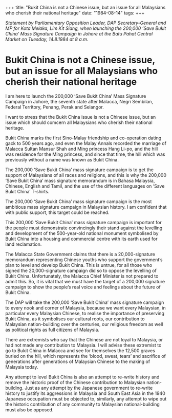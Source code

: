 +++ 
title: "Bukit China is not a Chinese issue, but an issue for all Malaysians who cherish their national heritage"
date: "1984-08-14"
tags:
+++

_Statement by Parliamentary Opposition Leader, DAP Secretary-General and MP for Kota Melaka, Lim Kit Siang, when launching the 200,000 ‘Save Bukit China’ Mass Signature Campaign in Johore at the Batu Pahat Central Market on Tuesday, 14.8.1984 at 8 a.m._

# Bukit China is not a Chinese issue, but an issue for all Malaysians who cherish their national heritage

I am here to launch the 200,000 ‘Save Bukit China’ Mass Signature Campaign in Johore, the seventh state after Malacca, Negri Sembilan, Federal Territory, Penang, Perak and Selangor.</u>

I want to stress that the Bukit China issue is not a Chinese issue, but an issue which should comcern all Malaysians who cherish their national heritage.

Bukit China marks the first Sino-Malay friendship and co-operation dating gack to 500 years ago, and even the Malay Annals recorded the marriage of Malacca Sultan Mansur Shah and Ming princess Hang Li-po, and the hill was residence for the Ming princess, and since that time, the hill which was previously without a name was known as Bukit China.

The 200,000 ‘Save Bukit China’ mass signature campaign is to get the support of Malaysians of all races and religions, and this is why the 200,000 ‘Save Bukit China’ mass signature memorandum is in Bahasa Malaysia, Chinese, English and Tamil, and the use of the different languages on ‘Save Bukit China’ T-shirts.

The 200,000 ‘Save Bukit China’ mass signature campaign is the most ambitious mass signature campaign in Malaysian history. I am confident that with public support, this target could be reached.

This 200,000 ‘Save Bukit China’ mass signature campaign is important for the people must demonstrate convincingly their stand against the levelling and development of the 500-year-old national monument symbolised by Bukit China into a housing and commercial centre with its earth used for land reclamation.

The Malacca State Government claims that there is a 20,000-signature memorandum representing Chinese youths who support the government’s plan to level and develop Bukit China. This is untrue, for all those who signed the 20,000-signature campaign did so to oppose the levelling of Bukit China. Unfortunately, the Malacca Chief Minister is not prepared to admit this. So, it is vital that we must have the target of a 200,000 signature campaign to show the people’s real voice and feelings about the future of Bukit China.

The DAP will take the 200,000 ‘Save Bukit China’ mass signature campaign to every nook and corner of Malaysia, because we want every Malaysian, in particular every Malaysian Chinese, to realise the importance of preserving Bukit China, as it symbolises our cultural roots, our contribution to Malaysian nation-building over the centuries, our religious freedom as well as political rights as full citizens of Malaysia.

There are extremists who say that the Chinese are not loyal to Malaysia, or had not made any contribution to Malaysia. I will advise these extremist to go to Bukit China in Malacca and see for themselves the 12,500 graves buried on the hill, which represents the ‘blood, sweat, tears’ and sacrifice of generations after generations of Malaysian Chinese to the making of Malaysia today.

Any attempt to level Bukit China is also an attempt to re-write history and remove the historic proof of the Chinese contribution to Malaysian nation-building. Just as any attempt by the Japanese government to re-write history to justify its aggressions in Malaysia and South East Asia in the 1940 Japanese occupation must be objected to, similarly, any attempt to wipe out the historic contribution of any community to Malaysian national-building must also be opposed.
 
